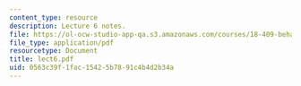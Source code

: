 ```yaml
---
content_type: resource
description: Lecture 6 notes.
file: https://ol-ocw-studio-app-qa.s3.amazonaws.com/courses/18-409-behavior-of-algorithms-spring-2002/0563c39f1fac15425b7891c4b4d2b34a_lect6.pdf
file_type: application/pdf
resourcetype: Document
title: lect6.pdf
uid: 0563c39f-1fac-1542-5b78-91c4b4d2b34a
---
```

